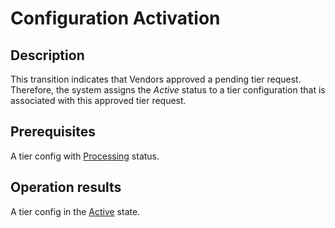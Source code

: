 # Configuration Activation
## Description
This transition indicates that Vendors approved a pending tier request. Therefore, the system assigns the *Active* status to a tier configuration that is associated with this approved tier request.
## Prerequisites
A tier config with [Processing](s-b-processing.html) status.
## Operation results
A tier config in the [Active](s-c-active.html) state.
